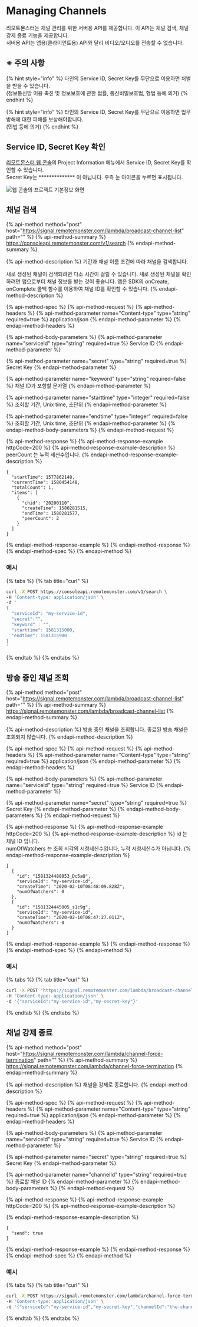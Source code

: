 # Managing Channels

리모트몬스터는 채널 관리를 위한 서버용 API를 제공합니다. 이 API는 채널 검색, 채널 강제 종료 기능을 제공합니다.   
서버용 API는 앱용\(클라이언트용\) API와 달리 비디오/오디오를 전송할 수 없습니다. 

## ※ 주의 사항

{% hint style="info" %}
타인의 Service ID, Secret Key를 무단으로 이용하면 처벌을 받을 수 있습니다.   
\(정보통신망 이용 촉진 및 정보보호에 관한 법률, 통신비밀보호법, 형법 등에 의거\)
{% endhint %}

{% hint style="info" %}
타인의 Service ID, Secret Key를 무단으로 이용하면 업무 방해에 대한 피해를 보상해야합니다.  
\(민법 등에 의거\)
{% endhint %}

## Service ID, Secret Key 확인

[리모트몬스터 웹 콘솔](https://console.remotemonster.com/)의 Project Information 메뉴에서 Service ID, Secret Key를 확인할 수 있습니다.  
Secret Key는 \*\*\*\*\*\*\*\*\*\*\*\*\*\* 이 아닙니다. 우측 눈 아이콘을 누르면 표시됩니다.

![&#xC6F9; &#xCF58;&#xC194;&#xC758; &#xD504;&#xB85C;&#xC81D;&#xD2B8; &#xAE30;&#xBCF8;&#xC815;&#xBCF4; &#xD654;&#xBA74;](../.gitbook/assets/image-3%20%281%29.png)

## 채널 검색

{% api-method method="post" host="https://signal.remotemonster.com/lambda/broadcast-channel-list" path="" %}
{% api-method-summary %}
https://consoleapi.remotemonster.com/v1/search
{% endapi-method-summary %}

{% api-method-description %}
기간과 채널 이름 조건에 따라 채널을 검색합니다.  
  
새로 생성된 채널이 검색되려면 다소 시간이 걸릴 수 있습니다. 새로 생성된 채널을 확인하려면 앱으로부터 채널 정보를 받는 것이 좋습니다. 앱은 SDK의 onCreate, onComplete 콜백 함수를 이용하여 채널 ID를 확인할 수 있습니다.
{% endapi-method-description %}

{% api-method-spec %}
{% api-method-request %}
{% api-method-headers %}
{% api-method-parameter name="Content-type" type="string" required=true %}
application/json
{% endapi-method-parameter %}
{% endapi-method-headers %}

{% api-method-body-parameters %}
{% api-method-parameter name="serviceId" type="string" required=true %}
Service ID
{% endapi-method-parameter %}

{% api-method-parameter name="secret" type="string" required=true %}
Secret Key
{% endapi-method-parameter %}

{% api-method-parameter name="keyword" type="string" required=false %}
채널 ID가 포함할 문자열
{% endapi-method-parameter %}

{% api-method-parameter name="starttime" type="integer" required=false %}
조회할 기간, Unix time, 초단위
{% endapi-method-parameter %}

{% api-method-parameter name="endtime" type="integer" required=false %}
조회할 기간, Unix time, 초단위
{% endapi-method-parameter %}
{% endapi-method-body-parameters %}
{% endapi-method-request %}

{% api-method-response %}
{% api-method-response-example httpCode=200 %}
{% api-method-response-example-description %}
peerCount 는 누적 세션수입니다. 
{% endapi-method-response-example-description %}

```
{
  "startTime": 1577862148,
  "currentTime": 1580454148,
  "totalCount": 1,
  "items": [
    {
      "chid": "20200110",
      "createTime": 1580281515,
      "endTime": 1580281577,
      "peerCount": 2
    }
  ]
}
```
{% endapi-method-response-example %}
{% endapi-method-response %}
{% endapi-method-spec %}
{% endapi-method %}

### 예시

{% tabs %}
{% tab title="curl" %}
```bash
curl -X POST https://consoleapi.remotemonster.com/v1/search \
-H 'Content-type: application/json' \
-d '
{
  "serviceId": "my-service-id",
  "secret":"",
  "keyword" : "",
  "starttime": 1581315000,
  "endtime": 1581315900
}
'
```
{% endtab %}
{% endtabs %}

## 방송 중인 채널 조회

{% api-method method="post" host="https://signal.remotemonster.com/lambda/broadcast-channel-list" path="" %}
{% api-method-summary %}
https://signal.remotemonster.com/lambda/broadcast-channel-list
{% endapi-method-summary %}

{% api-method-description %}
방송 중인 채널을 조회합니다. 종료된 방송 채널은 조회되지 않습니다.
{% endapi-method-description %}

{% api-method-spec %}
{% api-method-request %}
{% api-method-headers %}
{% api-method-parameter name="Content-type" type="string" required=true %}
application/json
{% endapi-method-parameter %}
{% endapi-method-headers %}

{% api-method-body-parameters %}
{% api-method-parameter name="serviceId" type="string" required=true %}
Service ID
{% endapi-method-parameter %}

{% api-method-parameter name="secret" type="string" required=true %}
Secret Key
{% endapi-method-parameter %}
{% endapi-method-body-parameters %}
{% endapi-method-request %}

{% api-method-response %}
{% api-method-response-example httpCode=200 %}
{% api-method-response-example-description %}
id 는 채널 ID 입니다.   
numOfWatchers 는 조회 시각의 시청세션수입니다, 누적 시청세션수가 아닙니다.
{% endapi-method-response-example-description %}

```
[
  {
    "id": "1581324488053_Dc5aQ",
    "serviceId": "my-service-id",
    "createTime": "2020-02-10T08:48:09.828Z",
    "numOfWatchers": 0
  },
  {
    "id": "1581324445005_s1c9g",
    "serviceId": "my-service-id",
    "createTime": "2020-02-10T08:47:27.011Z",
    "numOfWatchers": 0
  }
]

```
{% endapi-method-response-example %}
{% endapi-method-response %}
{% endapi-method-spec %}
{% endapi-method %}

### 예시

{% tabs %}
{% tab title="curl" %}
```bash
curl -X POST 'https://signal.remotemonster.com/lambda/broadcast-channel-list' \
-H 'Content-type: application/json' \
-d '{"serviceId":"my-service-id","my-secret-key"}'
```
{% endtab %}
{% endtabs %}

## 채널 강제 종료

{% api-method method="post" host="https://signal.remotemonster.com/lambda/channel-force-termination" path="" %}
{% api-method-summary %}
https://signal.remotemonster.com/lambda/channel-force-termination
{% endapi-method-summary %}

{% api-method-description %}
채널을 강제로 종료합니다. 
{% endapi-method-description %}

{% api-method-spec %}
{% api-method-request %}
{% api-method-headers %}
{% api-method-parameter name="Content-type" type="string" required=true %}
application/json
{% endapi-method-parameter %}
{% endapi-method-headers %}

{% api-method-body-parameters %}
{% api-method-parameter name="serviceId" type="string" required=true %}
Service ID
{% endapi-method-parameter %}

{% api-method-parameter name="secret" type="string" required=true %}
Secret Key
{% endapi-method-parameter %}

{% api-method-parameter name="channelId" type="string" required=true %}
종료할 채널 ID
{% endapi-method-parameter %}
{% endapi-method-body-parameters %}
{% endapi-method-request %}

{% api-method-response %}
{% api-method-response-example httpCode=200 %}
{% api-method-response-example-description %}

{% endapi-method-response-example-description %}

```
{
  "send": true
}
```
{% endapi-method-response-example %}
{% endapi-method-response %}
{% endapi-method-spec %}
{% endapi-method %}

### 예시

{% tabs %}
{% tab title="curl" %}
```bash
curl -X POST https://signal.remotemonster.com/lambda/channel-force-termination \
-H 'Content-type: application/json' \
-d '{"serviceId":"my-service-id","my-secret-key","channelId":"the-channel-id"}'
```
{% endtab %}
{% endtabs %}





